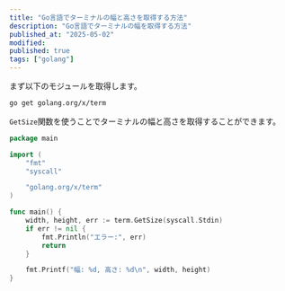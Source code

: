 ```yaml
---
title: "Go言語でターミナルの幅と高さを取得する方法"
description: "Go言語でターミナルの幅を取得する方法"
published_at: "2025-05-02"
modified:
published: true
tags: ["golang"]
---
```


まず以下のモジュールを取得します。

```bash
go get golang.org/x/term
```

`GetSize`関数を使うことでターミナルの幅と高さを取得することができます。

```go
package main

import (
	"fmt"
	"syscall"

	"golang.org/x/term"
)

func main() {
	width, height, err := term.GetSize(syscall.Stdin)
	if err != nil {
		fmt.Println("エラー:", err)
		return
	}

	fmt.Printf("幅: %d, 高さ: %d\n", width, height)
}
```
